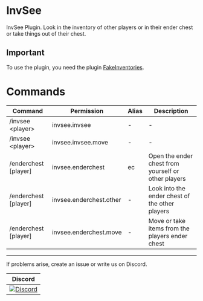 # InvSee

InvSee Plugin. Look in the inventory of other players or in their ender chest or take things out of their chest.

## Important
To use the plugin, you need the plugin [FakeInventories](https://ci.nukkitx.com/job/NukkitX/job/FakeInventories/job/master/).

# Commands
Command | Permission | Alias | Description
------- | ---------- | ----- | -------------
/invsee <<txt>player> | invsee.invsee | - | -
/invsee <<txt>player> | invsee.invsee.move | - | -
/enderchest [player] | invsee.enderchest | ec | Open the ender chest from yourself or other players
/enderchest [player] | invsee.enderchest.other | - | Look into the ender chest of the other players
/enderchest [player] | invsee.enderchest.move | - | Move or take items from the players ender chest

----------------

If problems arise, create an issue or write us on Discord.

| Discord |
| :---: |
[![Discord](https://img.shields.io/discord/639130989708181535.svg?style=flat-square&label=discord&colorB=7289da)](https://discord.gg/5tYC5dJ) |
